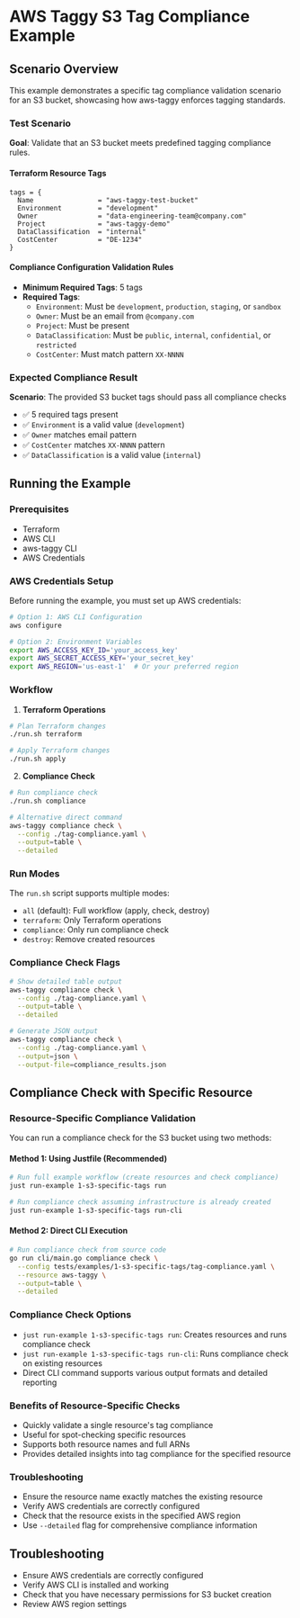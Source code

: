 # AWS Taggy S3 Tag Compliance Example

## Scenario Overview

This example demonstrates a specific tag compliance validation scenario for an S3 bucket, showcasing how aws-taggy enforces tagging standards.

### Test Scenario

**Goal**: Validate that an S3 bucket meets predefined tagging compliance rules.

#### Terraform Resource Tags

```hcl
tags = {
  Name                = "aws-taggy-test-bucket"
  Environment         = "development"
  Owner               = "data-engineering-team@company.com"
  Project             = "aws-taggy-demo"
  DataClassification  = "internal"
  CostCenter          = "DE-1234"
}
```

#### Compliance Configuration Validation Rules

- **Minimum Required Tags**: 5 tags
- **Required Tags**:
  - `Environment`: Must be `development`, `production`, `staging`, or `sandbox`
  - `Owner`: Must be an email from `@company.com`
  - `Project`: Must be present
  - `DataClassification`: Must be `public`, `internal`, `confidential`, or `restricted`
  - `CostCenter`: Must match pattern `XX-NNNN`

### Expected Compliance Result

**Scenario**: The provided S3 bucket tags should pass all compliance checks

- ✅ 5 required tags present
- ✅ `Environment` is a valid value (`development`)
- ✅ `Owner` matches email pattern
- ✅ `CostCenter` matches `XX-NNNN` pattern
- ✅ `DataClassification` is a valid value (`internal`)

## Running the Example

### Prerequisites

- Terraform
- AWS CLI
- aws-taggy CLI
- AWS Credentials

### AWS Credentials Setup

Before running the example, you must set up AWS credentials:

```bash
# Option 1: AWS CLI Configuration
aws configure

# Option 2: Environment Variables
export AWS_ACCESS_KEY_ID='your_access_key'
export AWS_SECRET_ACCESS_KEY='your_secret_key'
export AWS_REGION='us-east-1'  # Or your preferred region
```

### Workflow

1. **Terraform Operations**

```bash
# Plan Terraform changes
./run.sh terraform

# Apply Terraform changes
./run.sh apply
```

2. **Compliance Check**

```bash
# Run compliance check
./run.sh compliance

# Alternative direct command
aws-taggy compliance check \
  --config ./tag-compliance.yaml \
  --output=table \
  --detailed
```

### Run Modes

The `run.sh` script supports multiple modes:

- `all` (default): Full workflow (apply, check, destroy)
- `terraform`: Only Terraform operations
- `compliance`: Only run compliance check
- `destroy`: Remove created resources

### Compliance Check Flags

```bash
# Show detailed table output
aws-taggy compliance check \
  --config ./tag-compliance.yaml \
  --output=table \
  --detailed

# Generate JSON output
aws-taggy compliance check \
  --config ./tag-compliance.yaml \
  --output=json \
  --output-file=compliance_results.json
```

## Compliance Check with Specific Resource

### Resource-Specific Compliance Validation

You can run a compliance check for the S3 bucket using two methods:

#### Method 1: Using Justfile (Recommended)

```bash
# Run full example workflow (create resources and check compliance)
just run-example 1-s3-specific-tags run

# Run compliance check assuming infrastructure is already created
just run-example 1-s3-specific-tags run-cli
```

#### Method 2: Direct CLI Execution

```bash
# Run compliance check from source code
go run cli/main.go compliance check \
  --config tests/examples/1-s3-specific-tags/tag-compliance.yaml \
  --resource aws-taggy \
  --output=table \
  --detailed
```

### Compliance Check Options

- `just run-example 1-s3-specific-tags run`: Creates resources and runs compliance check
- `just run-example 1-s3-specific-tags run-cli`: Runs compliance check on existing resources
- Direct CLI command supports various output formats and detailed reporting

### Benefits of Resource-Specific Checks

- Quickly validate a single resource's tag compliance
- Useful for spot-checking specific resources
- Supports both resource names and full ARNs
- Provides detailed insights into tag compliance for the specified resource

### Troubleshooting

- Ensure the resource name exactly matches the existing resource
- Verify AWS credentials are correctly configured
- Check that the resource exists in the specified AWS region
- Use `--detailed` flag for comprehensive compliance information

## Troubleshooting

- Ensure AWS credentials are correctly configured
- Verify AWS CLI is installed and working
- Check that you have necessary permissions for S3 bucket creation
- Review AWS region settings
